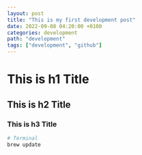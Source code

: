```yaml
---
layout: post
title: "This is my first development post"
date: 2022-09-08 04:20:00 +0100
categories: development
path: "development"
tags: ["development", "github"]
---
```


# This is h1 Title
## This is h2 Title
### This is h3 Title

```sh
# Terminal
brew update
```
